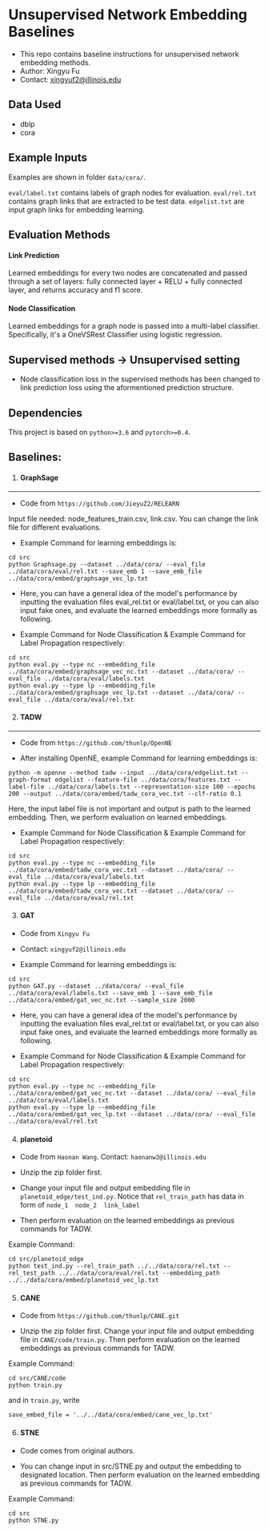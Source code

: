 # Unsupervised Network Embedding Baselines

- This repo contains baseline instructions for unsupervised network embedding methods.
- Author: Xingyu Fu
- Contact: xingyuf2@illinois.edu

## Data Used
- dblp
- cora

## Example Inputs
Examples are shown in folder ```data/cora/```.

`eval/label.txt` contains labels of graph nodes for evaluation.
`eval/rel.txt` contains graph links that are extracted to be test data.
`edgelist.txt` are input graph links for embedding learning.

## Evaluation Methods
#### Link Prediction
Learned embeddings for every two nodes are concatenated and passed through a set of layers: fully connected layer + RELU + fully connected layer, and returns accuracy and f1 score.

#### Node Classification
Learned embeddings for a graph node is passed into a multi-label classifier. Specifically, it's a OneVSRest Classifier using logistic regression.


## Supervised methods -> Unsupervised setting
- Node classification loss in the supervised methods has been changed to link prediction loss using the aformentioned prediction structure.

## Dependencies


This project is based on ```python>=3.6``` and ```pytorch>=0.4```. 


## Baselines:
1. #### GraphSage
---------------

- Code from ```https://github.com/JieyuZ2/RELEARN```

Input file needed: node_features_train.csv, link.csv. You can change the link file for different evaluations.

- Example Command for learning embeddings is: 
```
cd src
python Graphsage.py --dataset ../data/cora/ --eval_file ../data/cora/eval/rel.txt --save_emb 1 --save_emb_file ../data/cora/embed/graphsage_vec_lp.txt
```

- Here, you can have a general idea of the model's performance by inputting the evaluation files eval_rel.txt or eval/label.txt, or you can also input fake ones, and evaluate the learned embeddings more formally as following.

- Example Command for Node Classification & Example Command for Label Propagation respectively: 
```
cd src
python eval.py --type nc --embedding_file ../data/cora/embed/graphsage_vec_nc.txt --dataset ../data/cora/ --eval_file ../data/cora/eval/labels.txt
python eval.py --type lp --embedding_file ../data/cora/embed/graphsage_vec_lp.txt --dataset ../data/cora/ --eval_file ../data/cora/eval/rel.txt
```


2. #### TADW
---------------

- Code from ```https://github.com/thunlp/OpenNE```

- After installing OpenNE, example Command for learning embeddings is: 
```
python -m openne --method tadw --input ../data/cora/edgelist.txt --graph-format edgelist --feature-file ../data/cora/features.txt --label-file ../data/cora/labels.txt --representation-size 100 --epochs 200 --output ../data/cora/embed/tadw_cora_vec.txt --clf-ratio 0.1
```
Here, the input label file is not important and output is path to the learned embedding. Then, we perform evaluation on learned embeddings.


- Example Command for Node Classification & Example Command for Label Propagation respectively: 
```
cd src
python eval.py --type nc --embedding_file ../data/cora/embed/tadw_cora_vec.txt --dataset ../data/cora/ --eval_file ../data/cora/eval/labels.txt
python eval.py --type lp --embedding_file ../data/cora/embed/tadw_cora_vec.txt --dataset ../data/cora/ --eval_file ../data/cora/eval/rel.txt
```

3. #### GAT

- Code from ```Xingyu Fu```
- Contact: ```xingyuf2@illinois.edu```

- Example Command for learning embeddings is: 
```
cd src
python GAT.py --dataset ../data/cora/ --eval_file ../data/cora/eval/labels.txt --save_emb 1 --save_emb_file ../data/cora/embed/gat_vec_nc.txt --sample_size 2000
```

- Here, you can have a general idea of the model's performance by inputting the evaluation files eval_rel.txt or eval/label.txt, or you can also input fake ones, and evaluate the learned embeddings more formally as following.

- Example Command for Node Classification & Example Command for Label Propagation respectively: 
```
cd src
python eval.py --type nc --embedding_file ../data/cora/embed/gat_vec_nc.txt --dataset ../data/cora/ --eval_file ../data/cora/eval/labels.txt
python eval.py --type lp --embedding_file ../data/cora/embed/gat_vec_lp.txt --dataset ../data/cora/ --eval_file ../data/cora/eval/rel.txt
```


4. #### planetoid

- Code from ```Haonan Wang```. Contact: ```haonanw2@illinois.edu```

- Unzip the zip folder first. 
- Change your input file and output embedding file in ```planetoid_edge/test_ind.py```. Notice that ```rel_train_path``` has data in form of ```node_1  node_2  link_label```
- Then perform evaluation on the learned embeddings as previous commands for TADW.

Example Command:
```
cd src/planetoid_edge
python test_ind.py --rel_train_path ../../data/cora/rel.txt --rel_test_path ../../data/cora/eval/rel.txt --embedding_path ../../data/cora/embed/planetoid_vec_lp.txt
```

5. #### CANE

- Code from ```https://github.com/thunlp/CANE.git```


- Unzip the zip folder first. Change your input file and output embedding file in ```CANE/code/train.py```. Then perform evaluation on the learned embeddings as previous commands for TADW.

Example Command:
```
cd src/CANE/code
python train.py
```
and in ```train.py```, write 
```
save_embed_file = '../../data/cora/embed/cane_vec_lp.txt'
```

6. #### STNE

- Code comes from original authors.

- You can change input in src/STNE.py and output the embedding to designated location. Then perform evaluation on the learned embedding as previous commands for TADW.

Example Command:
```
cd src
python STNE.py
```
